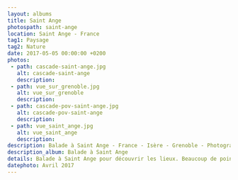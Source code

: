 ```yaml
---
layout: albums
title: Saint Ange
photospath: saint-ange
location: Saint Ange - France
tag1: Paysage
tag2: Nature
date: 2017-05-05 00:00:00 +0200
photos:
 - path: cascade-saint-ange.jpg
   alt: cascade-saint-ange
   description:
 - path: vue_sur_grenoble.jpg
   alt: vue_sur_grenoble
   description:
 - path: cascade-pov-saint-ange.jpg
   alt: cascade-pov-saint-ange
   description:
 - path: vue_saint_ange.jpg
   alt: vue_saint_ange
   description:
description: Balade à Saint Ange - France - Isère - Grenoble - Photographies
description_album: Balade à Saint Ange
details: Balade à Saint Ange pour découvrir les lieux. Beaucoup de points de vue sympas, malheuresement peu de photos dans cet album pour cet album, j'étais dans les nuages la plupart du temps. De nuit l'endroit doit être top pour la photo nocturne, à refaire :).
datephoto: Avril 2017
---
```


